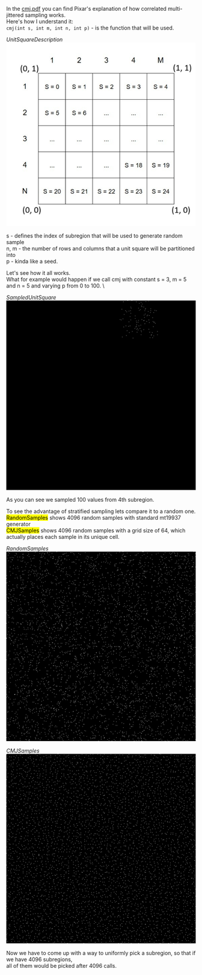 In the [cmj.pdf](https://graphics.pixar.com/library/MultiJitteredSampling/paper.pdf) you can find Pixar's explanation of how correlated multi-jittered sampling works. \
Here's how I understand it: \
`cmj(int s, int m, int n, int p)` - is the function that will be used.

*UnitSquareDescription* \
![UnitSquareDescription](./a.jpg "UnitSquareDescription")

s - defines the index of subregion that will be used to generate random sample \
n, m - the number of rows and columns that a unit square will be partitioned into \
p - kinda like a seed.

Let's see how it all works. \
What for example would happen if we call cmj with constant s = 3, m = 5 and n = 5 and varying p from 0 to 100. \

*SampledUnitSquare* \
![SampledUnitSquare](./b.bmp "SampledUnitSquare")

As you can see we sampled 100 values from 4th subregion.

To see the advantage of stratified sampling lets compare it to a random one. \
<mark>RandomSamples</mark> shows 4096 random samples with standard mt19937 generator \
<mark>CMJSamples</mark> shows 4096 random samples with a grid size of 64, which actually places each sample in its unique cell.

*RandomSamples* \
![RandomSamples](./c.bmp "RandomSamples")

*CMJSamples* \
![CMJSamples](./d.bmp "CMJSamples")

Now we have to come up with a way to uniformly pick a subregion, so that if we have 4096 subregions, \
all of them would be picked after 4096 calls.